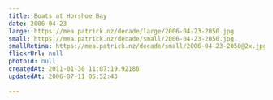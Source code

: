 ```yaml
---
title: Boats at Horshoe Bay
date: 2006-04-23
large: https://mea.patrick.nz/decade/large/2006-04-23-2050.jpg
small: https://mea.patrick.nz/decade/small/2006-04-23-2050.jpg
smallRetina: https://mea.patrick.nz/decade/small/2006-04-23-2050@2x.jpg
flickrUrl: null
photoId: null
createdAt: 2011-01-30 11:07:19.92186
updatedAt: 2006-07-11 05:52:43

---
```


